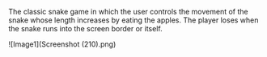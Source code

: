 The classic snake game in which the user controls the movement of the snake whose length increases by eating the apples. The player loses when the snake runs into the screen border or itself.


![Image1](Screenshot (210).png)
